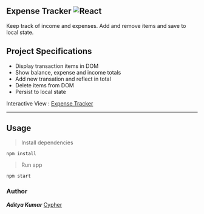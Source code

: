 ## Expense Tracker ![React](https://img.shields.io/badge/React-16.13.1-blue?logo=react)

Keep track of income and expenses. Add and remove items and save to local state.

## Project Specifications

- Display transaction items in DOM
- Show balance, expense and income totals
- Add new transation and reflect in total
- Delete items from DOM
- Persist to local state

Interactive View : [Expense Tracker][Expense_Tracker]

---

## Usage

> Install dependencies
```
npm install
```

> Run app
```
npm start
```

### Author

***Aditya Kumar***
[Cypher][cypher]

[Expense_Tracker]: https://cypher-adi.github.io/Expense_Tracker/
[cypher]: http://www.github.com/cypher-adi
